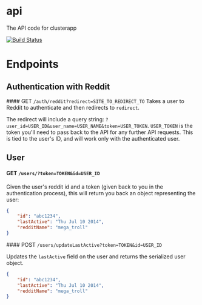api
===

The API code for clusterapp

[![Build Status](https://travis-ci.org/clusterapp/api.svg?branch=master)](https://travis-ci.org/clusterapp/api)

# Endpoints

## Authentication with Reddit

#### GET `/auth/reddit?redirect=SITE_TO_REDIRECT_TO`
Takes a user to Reddit to authenticate and then redirects to `redirect`.

The redirect will include a query string: `?user_id=USER_ID&user_name=USER_NAME&token=USER_TOKEN`. `USER_TOKEN` is the token you'll need to pass back to the API for any further API requests. This is tied to the user's ID, and will work only with the authenticated user.

## User

####  GET `/users/?token=TOKEN&id=USER_ID`

Given the user's reddit id and a token (given back to you in the authentication process), this will return you back an object representing the user:

```json
{
    "id": "abc1234",
    "lastActive": "Thu Jul 10 2014",
    "redditName": "mega_troll"
}
```

#### POST `/users/updateLastActive?token=TOKEN&id=USER_ID`

Updates the `lastActive` field on the user and returns the serialized user object.

```json
{
    "id": "abc1234",
    "lastActive": "Thu Jul 10 2014",
    "redditName": "mega_troll"
}
```




